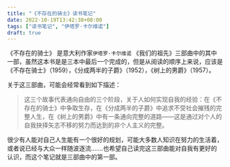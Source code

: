 ```yaml
---
title: "《不存在的骑士》读书笔记"
date: 2022-10-19T13:42:38+08:00
tags: ["读书笔记", "伊塔罗·卡尔维诺"]
draft: true
---
```



《不存在的骑士》 是意大利作家`伊塔罗·卡尔维诺` 《我们的祖先》三部曲中的其中一部，虽然这本书是是三本中最后一个完成的，但是从阅读的顺序上来说，应该是《不存在骑士》（1959），《分成两半的子爵》（1952），《树上的男爵》（1957）。

关于这三部曲，可能会经常看到如下描述：

> 这三个故事代表通向自由的三个阶段，关于人如何实现自我的经验：在《不存在的骑士》中争取生存，在《分成两半的子爵》中追求不受社会摧残的完整人生，在《树上的男爵》中有一条通向完整的道路——这是通过对个人的自我抉择矢志不移的努力而达到的非个人主义的完整。

很少有人能对自己人生能有一个很好的规划，可能大多数人知识在努力的生活着，或者说已经与大众一样随波逐流.......也希望自己读完这三部曲能对自我有更好的认识，而这个笔记就是三部曲中的第一部。

